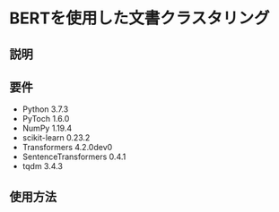 # BERTを使用した文書クラスタリング

## 説明

## 要件

- Python 3.7.3
- PyToch 1.6.0
- NumPy 1.19.4
- scikit-learn 0.23.2
- Transformers 4.2.0dev0
- SentenceTransformers 0.4.1
- tqdm 3.4.3

## 使用方法